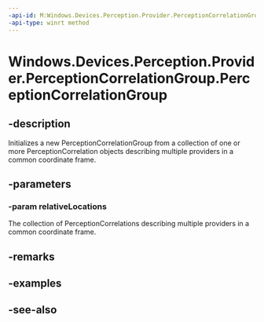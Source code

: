 ----api-id: M:Windows.Devices.Perception.Provider.PerceptionCorrelationGroup.#ctor(Windows.Foundation.Collections.IIterable{Windows.Devices.Perception.Provider.PerceptionCorrelation})
-api-type: winrt method
---<!-- Method syntaxpublic PerceptionCorrelationGroup(Windows.Foundation.Collections.IIterable<Windows.Devices.Perception.Provider.PerceptionCorrelation> relativeLocations)--># Windows.Devices.Perception.Provider.PerceptionCorrelationGroup.PerceptionCorrelationGroup## -descriptionInitializes a new PerceptionCorrelationGroup from a collection of one or more PerceptionCorrelation objects describing multiple providers in a common coordinate frame.## -parameters### -param relativeLocationsThe collection of PerceptionCorrelations describing multiple providers in a common coordinate frame.## -remarks## -examples## -see-also